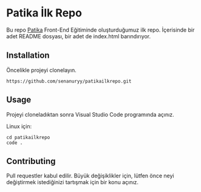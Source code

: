 # Patika İlk Repo
Bu repo [Patika](https://www.patika.dev/) Front-End Eğitiminde oluşturduğumuz ilk repo. İçerisinde bir adet README dosyası, bir adet de index.html barındırıyor.

## Installation
Öncelikle projeyi clonelayın. 

```https://github.com/senanuryy/patikailkrepo.git```

## Usage
Projeyi cloneladıktan sonra Visual Studio Code programında açınız.

Linux için:
```linux
cd patikailkrepo
code .
```
## Contributing
Pull requestler kabul edilir. Büyük değişiklikler için, lütfen önce neyi değiştirmek istediğinizi tartışmak için bir konu açınız.
